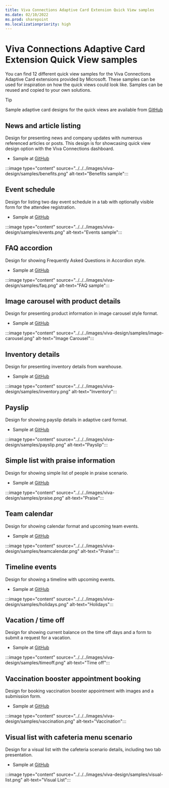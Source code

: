 ```yaml
---
title: Viva Connections Adaptive Card Extension Quick View samples
ms.date: 02/10/2022
ms.prod: sharepoint
ms.localizationpriority: high
---
```


# Viva Connections Adaptive Card Extension Quick View samples

You can find 12 different quick view samples for the Viva Connections Adaptive Card extensions provided by Microsoft. These samples can be used for inspiration on how the quick views could look like. Samples can be reused and copied to your own solutions.

> [!TIP]
> Sample adaptive card designs for the quick views are available from [GitHub](https://github.com/pnp/AdaptiveCards-Templates)

## News and article listing

Design for presenting news and company updates with numerous referenced articles or posts. This design is for showcasing quick view design option with the Viva Connections dashboard.

* Sample at [GitHub](https://github.com/pnp/AdaptiveCards-Templates/tree/main/samples/benefits)

:::image type="content" source="../../../images/viva-design/samples/benefits.png" alt-text="Benefits sample":::

## Event schedule

Design for listing two day event schedule in a tab with optionally visible form for the attendee registration.

* Sample at [GitHub](https://github.com/pnp/AdaptiveCards-Templates/tree/main/samples/event-schedule)

:::image type="content" source="../../../images/viva-design/samples/events.png" alt-text="Events sample":::

## FAQ accordion

Design for showing Frequently Asked Questions in Accordion style.

* Sample at [GitHub](https://github.com/pnp/AdaptiveCards-Templates/tree/main/samples/faq-accordion)

:::image type="content" source="../../../images/viva-design/samples/faq.png" alt-text="FAQ sample":::

## Image carousel with product details

Design for presenting product information in image carousel style format.

* Sample at [GitHub](https://github.com/pnp/AdaptiveCards-Templates/tree/main/samples/image-carousel)

:::image type="content" source="../../../images/viva-design/samples/image-carousel.png" alt-text="Image Carousel":::

## Inventory details

Design for presenting inventory details from warehouse.

* Sample at [GitHub](https://github.com/pnp/AdaptiveCards-Templates/tree/main/samples/inventory)

:::image type="content" source="../../../images/viva-design/samples/inventory.png" alt-text="Inventory":::

## Payslip

Design for showing payslip details in adaptive card format.

* Sample at [GitHub](https://github.com/pnp/AdaptiveCards-Templates/tree/main/samples/payslip)

:::image type="content" source="../../../images/viva-design/samples/payslip.png" alt-text="Payslip":::

## Simple list with praise information

Design for showing simple list of people in praise scenario.

* Sample at [GitHub](https://github.com/pnp/AdaptiveCards-Templates/tree/main/samples/simple-list)

:::image type="content" source="../../../images/viva-design/samples/praise.png" alt-text="Praise":::

## Team calendar

Design for showing calendar format and upcoming team events.

* Sample at [GitHub](https://github.com/pnp/AdaptiveCards-Templates/tree/main/samples/team-calendar)

:::image type="content" source="../../../images/viva-design/samples/teamcalendar.png" alt-text="Praise":::

## Timeline events

Design for showing a timeline with upcoming events.

* Sample at [GitHub](https://github.com/pnp/AdaptiveCards-Templates/tree/main/samples/timeline-holidays)

:::image type="content" source="../../../images/viva-design/samples/holidays.png" alt-text="Holidays":::

## Vacation / time off

Design for showing current balance on the time off days and a form to submit a request for a vacation.

* Sample at [GitHub](https://github.com/pnp/AdaptiveCards-Templates/tree/main/samples/timeoff)

:::image type="content" source="../../../images/viva-design/samples/timeoff.png" alt-text="Time off":::

## Vaccination booster appointment booking

Design for booking vaccination booster appointment with images and a submission form.

* Sample at [GitHub](https://github.com/pnp/AdaptiveCards-Templates/tree/main/samples/vaccination-booster)

:::image type="content" source="../../../images/viva-design/samples/vaccination.png" alt-text="Vaccination":::

## Visual list with cafeteria menu scenario

Design for a visual list with the cafeteria scenario details, including two tab presentation.

* Sample at [GitHub](https://github.com/pnp/AdaptiveCards-Templates/tree/main/samples/visual-list)

:::image type="content" source="../../../images/viva-design/samples/visual-list.png" alt-text="Visual List":::